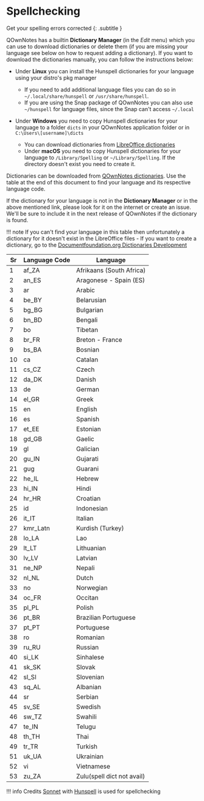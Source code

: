 # Spellchecking

Get your spelling errors corrected 
{: .subtitle }

QOwnNotes has a builtin **Dictionary Manager** (in the *Edit* menu)
which you can use to download dictionaries or delete them (if you are
missing your language see below on how to request adding a dictionary).
If you want to download the dictionaries manually, you can follow the
instructions below:

- Under **Linux** you can install the Hunspell dictionaries for your language using your distro's pkg manager
    - If you need to add additional language files you can do so
      in `~/.local/share/hunspell` or `/usr/share/hunspell`.
    - If you are using the Snap package of QOwnNotes you can also
      use `~/hunspell` for language files, since the Snap can't
      access `~/.local`

- Under **Windows** you need to copy Hunspell dictionaries for your language to
  a folder `dicts` in your QOwnNotes application folder or in `C:\Users\[username]\dicts`
    - You can download dictionaries from [LibreOffice dictionaries](https://github.com/LibreOffice/dictionaries)
    - Under **macOS** you need to copy Hunspell dictionaries for your
      language to `/Library/Spelling` or `~/Library/Spelling`. If the
      directory doesn't exist you need to create it.

Dictionaries can be downloaded from [QOwnNotes
dictionaries](https://github.com/qownnotes/dictionaries). Use the table
at the end of this document to find your language and its respective
language code.

If the dictionary for your language is not in the **Dictionary Manager**
or in the above mentioned link, please look for it on the internet or
create an issue. We'll be sure to include it in the next release of
QOwnNotes if the dictionary is found.

!!! note
    If you can't find your language in this table then unfortunately
    a dictionary for it doesn't exist in the LibreOffice files - If you want
    to create a dictionary, go to the
    [Documentfoundation.org Dictionaries Development](https://wiki.documentfoundation.org/Development/Dictionaries)

| Sr  | Language Code | Language                   |
| --- | ------------- | -------------------------- |
| 1   | af_ZA         | Afrikaans (South Africa)   |
| 2   | an_ES         | Aragonese - Spain (ES)     |
| 3   | ar            | Arabic                     |
| 4   | be_BY         | Belarusian                 |
| 5   | bg_BG         | Bulgarian                  |
| 6   | bn_BD         | Bengali                    |
| 7   | bo            | Tibetan                    |
| 8   | br_FR         | Breton - France            |
| 9   | bs_BA         | Bosnian                    |
| 10  | ca            | Catalan                    |
| 11  | cs_CZ         | Czech                      |
| 12  | da_DK         | Danish                     |
| 13  | de            | German                     |
| 14  | el_GR         | Greek                      |
| 15  | en            | English                    |
| 16  | es            | Spanish                    |
| 17  | et_EE         | Estonian                   |
| 18  | gd_GB         | Gaelic                     |
| 19  | gl            | Galician                   |
| 20  | gu_IN         | Gujarati                   |
| 21  | gug           | Guarani                    |
| 22  | he_IL         | Hebrew                     |
| 23  | hi_IN         | Hindi                      |
| 24  | hr_HR         | Croatian                   |
| 25  | id            | Indonesian                 |
| 26  | it_IT         | Italian                    |
| 27  | kmr_Latn      | Kurdish (Turkey)           |
| 28  | lo_LA         | Lao                        |
| 29  | lt_LT         | Lithuanian                 |
| 30  | lv_LV         | Latvian                    |
| 31  | ne_NP         | Nepali                     |
| 32  | nl_NL         | Dutch                      |
| 33  | no            | Norwegian                  |
| 34  | oc_FR         | Occitan                    |
| 35  | pl_PL         | Polish                     |
| 36  | pt_BR         | Brazilian Portuguese       |
| 37  | pt_PT         | Portuguese                 |
| 38  | ro            | Romanian                   |
| 39  | ru_RU         | Russian                    |
| 40  | si_LK         | Sinhalese                  |
| 41  | sk_SK         | Slovak                     |
| 42  | sl_Sl         | Slovenian                  |
| 43  | sq_AL         | Albanian                   |
| 44  | sr            | Serbian                    |
| 45  | sv_SE         | Swedish                    |
| 46  | sw_TZ         | Swahili                    |
| 47  | te_IN         | Telugu                     |
| 48  | th_TH         | Thai                       |
| 49  | tr_TR         | Turkish                    |
| 51  | uk_UA         | Ukrainian                  |
| 52  | vi            | Vietnamese                 |
| 53  | zu_ZA         | Zulu(spell dict not avail) |

!!! info
    Credits [Sonnet](https://github.com/KDE/sonnet) with
    [Hunspell](https://hunspell.github.io/) is used for spellchecking
